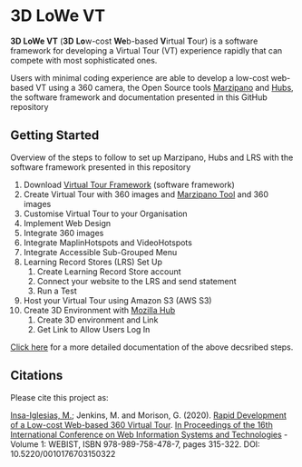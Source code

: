 # 3D LoWe VT

**3D LoWe VT** (**3D** **Lo**w-cost **We**b-based **V**irtual **T**our) is a software framework for developing a Virtual Tour (VT) experience rapidly that can compete with most sophisticated ones.

Users with minimal coding experience are able to develop a low-cost web-based VT using a 360 camera, the Open Source tools [Marzipano](https://www.marzipano.net/) and [Hubs](https://hubs.mozilla.com/spoke), the software framework and documentation presented in this GitHub repository

## Getting Started

Overview of the steps to follow to set up Marzipano, Hubs and LRS with the software framework presented in this repository

1.	Download [Virtual Tour Framework](https://github.com/Insa-Maria/Virtual_Tour) (software framework)
2.	Create Virtual Tour with 360 images and [Marzipano Tool](https://www.marzipano.net/tool/) and 360 images
3.	Customise Virtual Tour to your Organisation
   1. Implement Web Design
   2. Integrate 360 images
   3. Integrate MaplinHotspots and VideoHotspots
   4. Integrate Accessible Sub-Grouped Menu
4. Learning Record Stores (LRS) Set Up
   1. Create Learning Record Store account
   2. Connect your website to the LRS and send statement
   3. Run a Test
5. Host your Virtual Tour using Amazon S3 (AWS S3)
6. Create 3D Environment with [Mozilla Hub](https://hubs.mozilla.com/spoke)
   1. Create 3D environment and Link
   2. Get Link to Allow Users Log In

[Click here](https://github.com/Insa-Maria/Virtual_Tour/blob/master/Documentation.pdf) for a more detailed documentation of the above decsribed steps.

## Citations

Please cite this project as:

[Insa-Iglesias, M.](https://www.mariainsaiglesias.com/); Jenkins, M. and Morison, G. (2020). [Rapid Development of a Low-cost Web-based 360 Virtual Tour](https://www.scitepress.org/PublicationsDetail.aspx?ID=TzsprwABGhI=&t=1). [In Proceedings of the 16th International Conference on Web Information Systems and Technologies](http://www.webist.org/Home.aspx) - Volume 1: WEBIST, ISBN 978-989-758-478-7, pages 315-322. DOI: 10.5220/0010176703150322

